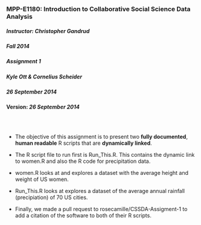 ### MPP-E1180: Introduction to Collaborative Social Science Data Analysis
##### Instructor: Christopher Gandrud
##### Fall 2014
##### Assignment 1
##### Kyle Ott & Cornelius Scheider
##### 26 September 2014

**Version: *26 September 2014***

<br />
<br />

- The objective of this assignment is to present two **fully documented**, **human readable** R scripts that are **dynamically linked**.

- The R script file to run first is Run_This.R. This contains the dynamic link to women.R and also the R code for precipitation data.

- women.R looks at and explores a dataset with the average height and weight of US women.

- Run_This.R looks at explores a dataset of the average annual rainfall (precipiation) of 70 US cities.

- Finally, we made a pull request to rosecamille/CSSDA-Assigment-1 to add a citation of the software to both of their R scripts.
